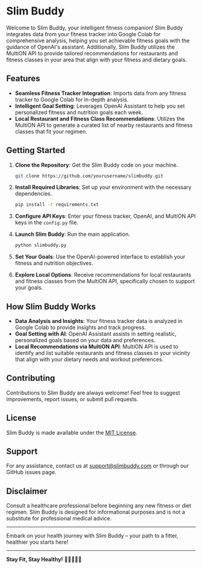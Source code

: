# Slim Buddy

Welcome to Slim Buddy, your intelligent fitness companion! Slim Buddy integrates data from your fitness tracker into Google Colab for comprehensive analysis, helping you set achievable fitness goals with the guidance of OpenAI's assistant. Additionally, Slim Buddy utilizes the MultiON API to provide tailored recommendations for restaurants and fitness classes in your area that align with your fitness and dietary goals.

## Features

- **Seamless Fitness Tracker Integration**: Imports data from any fitness tracker to Google Colab for in-depth analysis.
- **Intelligent Goal Setting**: Leverages OpenAI Assistant to help you set personalized fitness and nutrition goals each week.
- **Local Restaurant and Fitness Class Recommendations**: Utilizes the MultiON API to generate a curated list of nearby restaurants and fitness classes that fit your regimen.

## Getting Started

1. **Clone the Repository**: Get the Slim Buddy code on your machine.

   ```bash
   git clone https://github.com/yourusername/slimbuddy.git
   ```

2. **Install Required Libraries**: Set up your environment with the necessary dependencies.

   ```bash
   pip install -r requirements.txt
   ```

3. **Configure API Keys**: Enter your fitness tracker, OpenAI, and MultiON API keys in the `config.py` file.

4. **Launch Slim Buddy**: Run the main application.

   ```bash
   python slimbuddy.py
   ```

5. **Set Your Goals**: Use the OpenAI-powered interface to establish your fitness and nutrition objectives.

6. **Explore Local Options**: Receive recommendations for local restaurants and fitness classes from the MultiON API, specifically chosen to support your goals.

## How Slim Buddy Works

- **Data Analysis and Insights**: Your fitness tracker data is analyzed in Google Colab to provide insights and track progress.
- **Goal Setting with AI**: OpenAI Assistant assists in setting realistic, personalized goals based on your data and preferences.
- **Local Recommendations via MultiON API**: MultiON API is used to identify and list suitable restaurants and fitness classes in your vicinity that align with your dietary needs and workout preferences.

## Contributing

Contributions to Slim Buddy are always welcome! Feel free to suggest improvements, report issues, or submit pull requests.

## License

Slim Buddy is made available under the [MIT License](LICENSE).

## Support

For any assistance, contact us at [support@slimbuddy.com](mailto:support@slimbuddy.com) or through our GitHub issues page.

## Disclaimer

Consult a healthcare professional before beginning any new fitness or diet regimen. Slim Buddy is designed for informational purposes and is not a substitute for professional medical advice.

---

Embark on your health journey with Slim Buddy – your path to a fitter, healthier you starts here!

---

**Stay Fit, Stay Healthy!** 🏃‍♀️🍎🏋️‍♂️
